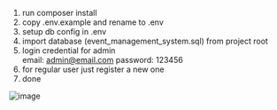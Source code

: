 1. run composer install
2. copy .env.example and rename to .env
3. setup db config in .env
4. import database (event_management_system.sql) from project root 
5. login credential for admin   
   email: admin@email.com
   password: 123456
6. for regular user just register a new one
7. done  

![image](https://github.com/user-attachments/assets/b45da75b-bab1-4023-b572-68c02e830a53)

